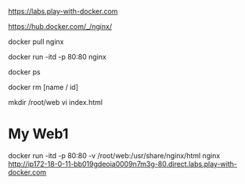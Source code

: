 
https://labs.play-with-docker.com

https://hub.docker.com/_/nginx/

docker pull nginx

docker run -itd -p 80:80 nginx

docker ps

docker rm [name / id]

mkdir /root/web
vi index.html 
<html>
    <body>
        <h1>My Web1</h1>
    </body>
</html>

docker run -itd -p 80:80 -v /root/web:/usr/share/nginx/html nginx
http://ip172-18-0-11-bb019gdeoia0009n7m3g-80.direct.labs.play-with-docker.com



